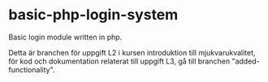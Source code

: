 # basic-php-login-system
Basic login module written in php.

Detta är branchen för uppgift L2 i kursen introduktion till mjukvarukvalitet, för kod och dokumentation relaterat till uppgift L3, gå till branchen "added-functionality".
